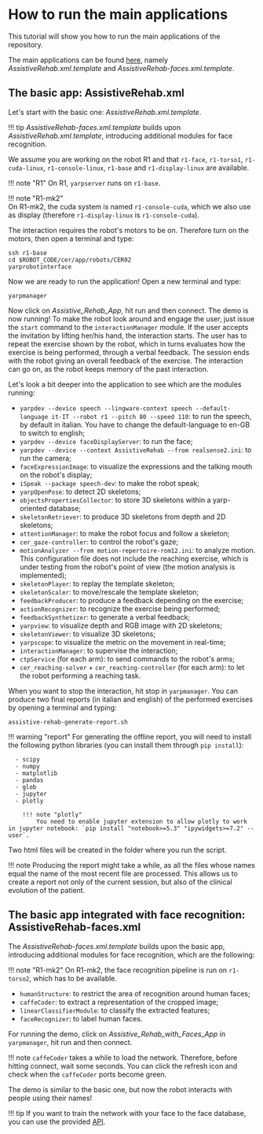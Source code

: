 # How to run the main applications

This tutorial will show you how to run the main applications of the repository.

The main applications can be found [here](https://github.com/robotology/assistive-rehab/tree/master/app/scripts), namely _AssistiveRehab.xml.template_ and _AssistiveRehab-faces.xml.template_.

## The basic app: AssistiveRehab.xml

Let's start with the basic one: _AssistiveRehab.xml.template_.

!!! tip
    _AssistiveRehab-faces.xml.template_ builds upon _AssistiveRehab.xml.template_, introducing additional modules for face recognition.

We assume you are working on the robot R1 and that `r1-face`, `r1-torso1`, `r1-cuda-linux`, `r1-console-linux`, `r1-base` and `r1-display-linux` are available.

!!! note "R1"
    On R1, `yarpserver` runs on `r1-base`.

!!! note "R1-mk2"    
    On R1-mk2, the cuda system is named `r1-console-cuda`, which we also use as display (therefore `r1-display-linux` is `r1-console-cuda`).

The interaction requires the robot's motors to be on. Therefore turn on the motors, then open a terminal and type:

```
ssh r1-base
cd $ROBOT_CODE/cer/app/robots/CER02
yarprobotinterface
```

Now we are ready to run the application!
Open a new terminal and type:

```
yarpmanager
```

Now click on _Assistive_Rehab_App_, hit run and then connect.
The demo is now running! To make the robot look around and engage the user, just issue the `start` command to the `interactionManager` module. If the user accepts the invitation by lifting her/his hand, the interaction starts. The user has to repeat the exercise shown by the robot, which in turns evaluates how the exercise is being performed, through a verbal feedback. The session ends with the robot giving an overall feedback of the exercise. The interaction can go on, as the robot keeps memory of the past interaction.

Let's look a bit deeper into the application to see which are the modules running:

- `yarpdev --device speech --lingware-context speech --default-language it-IT --robot r1 --pitch 80 --speed 110`: to run the speech, by default in italian. You have to change the default-language to en-GB to switch to english;
- `yarpdev --device faceDisplayServer`: to run the face;
- `yarpdev --device --context AssistiveRehab --from realsense2.ini`: to run the camera;
- `faceExpressionImage`: to visualize the expressions and the talking mouth on the robot's display;
- `iSpeak --package speech-dev`: to make the robot speak;
- `yarpOpenPose`: to detect 2D skeletons;
- `objectsPropertiesCollector`: to store 3D skeletons within a yarp-oriented database;
- `skeletonRetriever`: to produce 3D skeletons from depth and 2D skeletons;
- `attentionManager`: to make the robot focus and follow a skeleton;
- `cer_gaze-controller`: to control the robot's gaze;
- `motionAnalyzer --from motion-repertoire-rom12.ini`: to analyze motion. This configuration file does not include the reaching exercise, which is under testing from the robot's point of view (the motion analysis is implemented);
- `skeletonPlayer`: to replay the template skeleton;
- `skeletonScaler`: to move/rescale the template skeleton;
- `feedbackProducer`: to produce a feedback depending on the exercise;
- `actionRecognizer`: to recognize the exercise being performed;
- `feedbackSynthetizer`: to generate a verbal feedback;
- `yarpview`: to visualize depth and RGB image with 2D skeletons;
- `skeletonViewer`: to visualize 3D skeletons;
- `yarpscope`: to visualize the metric on the movement in real-time;
- `interactionManager`: to supervise the interaction;
- `ctpService` (for each arm): to send commands to the robot's arms;
- `cer_reaching-solver` + `cer_reaching-controller` (for each arm): to let the robot performing a reaching task.

When you want to stop the interaction, hit stop in `yarpmanager`.
You can produce two final reports (in italian and english) of the performed exercises by opening a terminal and typing:

```
assistive-rehab-generate-report.sh
```

!!! warning "report"
    For generating the offline report, you will need to install the following python libraries (you can install them through `pip install`):

      - scipy
      - numpy
      - matplotlib
      - pandas
      - glob
      - jupyter
      - plotly

        !!! note "plotly"
            You need to enable jupyter extension to allow plotly to work in jupyter notebook: `pip install "notebook>=5.3" "ipywidgets>=7.2" --user`.

Two html files will be created in the folder where you run the script.

!!! note
    Producing the report might take a while, as all the files whose names equal the name of the most recent file are processed. This allows us to create a report not only of the current session, but also of the clinical evolution of the patient.

## The basic app integrated with face recognition: AssistiveRehab-faces.xml

The _AssistiveRehab-faces.xml.template_ builds upon the basic app, introducing additional modules for face recognition, which are the following:

!!! note "R1-mk2"
    On R1-mk2, the face recognition pipeline is run on `r1-torso2`, which has to be available.

- `humanStructure`: to restrict the area of recognition around human faces;
- `caffeCoder`: to extract a representation of the cropped image;
- `linearClassifierModule`: to classify the extracted features;
- `faceRecognizer`: to label human faces.

For running the demo, click on _Assistive_Rehab_with_Faces_App_ in `yarpmanager`, hit run and then connect.

!!! note
    `caffeCoder` takes a while to load the network. Therefore, before hitting connect, wait some seconds. You can click the refresh icon and check when the `caffeCoder` ports become green.

The demo is similar to the basic one, but now the robot interacts with people using their names!

!!! tip
    If you want to train the network with your face to the face database, you can use the provided [API](https://robotology.github.io/assistive-rehab/doc/doxygen/doc/html/classrecognition__IDL.html).
